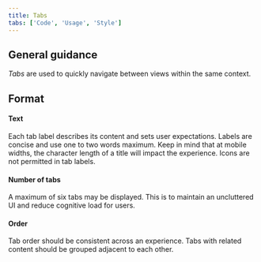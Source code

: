 ```yaml
---
title: Tabs
tabs: ['Code', 'Usage', 'Style']
---
```


## General guidance
_Tabs_ are used to quickly navigate between views within the same context.

## Format

#### Text

Each tab label describes its content and sets user expectations. Labels are concise and use one to two words maximum. Keep in mind that at mobile widths, the character length of a title will impact the experience. Icons are not permitted in tab labels.

#### Number of tabs

A maximum of six tabs may be displayed. This is to maintain an uncluttered UI and reduce cognitive load for users.

#### Order

Tab order should be consistent across an experience. Tabs with related content should be grouped adjacent to each other.
